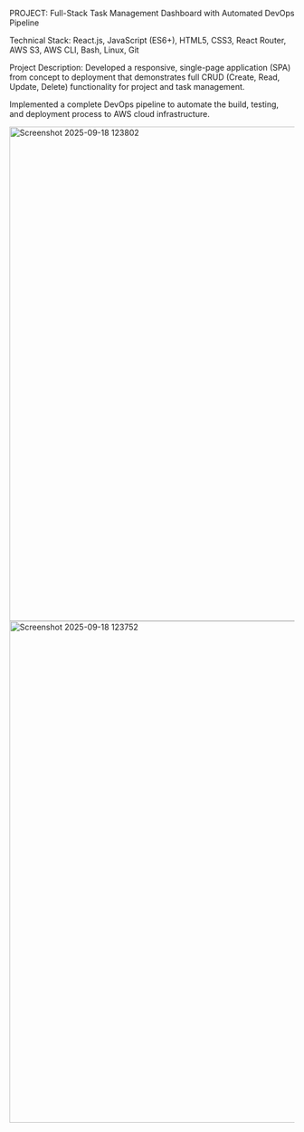 PROJECT: Full-Stack Task Management Dashboard with Automated DevOps Pipeline

Technical Stack: React.js, JavaScript (ES6+), HTML5, CSS3, React Router, AWS S3, AWS CLI, Bash, Linux, Git

Project Description: Developed a responsive, single-page application (SPA) from concept to deployment that demonstrates full CRUD (Create, Read, Update, Delete) functionality for project and task management. 

Implemented a complete DevOps pipeline to automate the build, testing, and deployment process to AWS cloud infrastructure.

<img width="1915" height="872" alt="Screenshot 2025-09-18 123802" src="https://github.com/user-attachments/assets/91617251-71ca-4b69-8bb3-7961bfe4556f" />

<img width="1920" height="885" alt="Screenshot 2025-09-18 123752" src="https://github.com/user-attachments/assets/7c277af7-d403-4410-a6b5-cd23f56feac0" />

